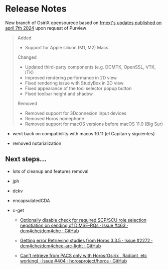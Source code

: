 # Release Notes

New branch of OsiriX opensourece based on  [frnext's updates published on april 7th 2024](https://github.com/horosproject/horos/pull/762) upon request of Purview

> Added
> 
> - Support for Apple silicon (M1, M2) Macs
> 
> Changed
> 
> - Updated third-party components (e.g. DCMTK, OpenSSL, VTK, ITK)
> - Improved rendering performance in 2D view
> - Fixed rendering issue with StudyBox in 2D view
> - Fixed appearance of the tool selector popup button
> - Fixed toolbar height and shadow
> 
> Removed
> 
> - Removed support for 3Dconnexion input devices
> - Removed Horos homephone
> - Removed support for macOS versions before macOS 11.0 (Big Sur)

- went  back on compatibility with macos 10.11 (el Capitan y siguientes)

- removed notarialization

## Next steps...

- lots of cleanup and features removal

- jph

- dckv

- encapsulatedCDA

- c-get
  
  - [Optionally disable check for required SCP/SCU role selection negotiation on sending of DIMSE-RQs · Issue #463 · dcm4che/dcm4che · GitHub](https://github.com/dcm4che/dcm4che/issues/463)
  
  - [Getting error Retrieving studies from Horos 3.3.5 · Issue #2272 · dcm4che/dcm4chee-arc-light · GitHub](https://github.com/dcm4che/dcm4chee-arc-light/issues/2272)
  
  - [Can&#39;t retrieve from PACS only with Horos(Osirix , Radiant, etc working) · Issue #404 · horosproject/horos · GitHub](https://github.com/horosproject/horos/issues/404)
